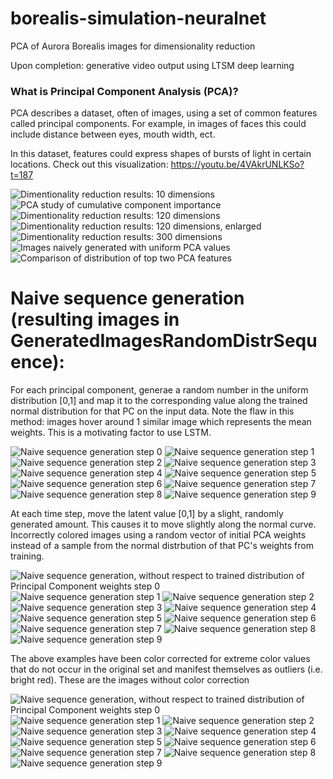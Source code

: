# borealis-simulation-neuralnet
PCA of Aurora Borealis images for dimensionality reduction

Upon completion: generative video output using LTSM deep learning

### What is Principal Component Analysis (PCA)?
PCA describes a dataset, often of images, using a set of common features called principal components. 
For example, in images of faces this could include distance between eyes, mouth width, ect.

In this dataset, features could express shapes of bursts of light in certain locations.
Check out this visualization: https://youtu.be/4VAkrUNLKSo?t=187

![Dimentionality reduction results: 10 dimensions](pcaDemo/10DimensionReduction.png)
![PCA study of cumulative component importance](pcaDemo/pcaFeatures.png)
![Dimentionality reduction results: 120 dimensions](pcaDemo/120DimensionReduction.png)
![Dimentionality reduction results: 120 dimensions, enlarged](pcaDemo/120DimensionReductionEnlarged.png)
![Dimentionality reduction results: 300 dimensions](pcaDemo/300DimensionReduction.png)
![Images naively generated with uniform PCA values](pcaDemo/generatedRandom100pca.png)
![Comparison of distribution of top two PCA features](pcaDemo/NormalFeatureCompaison.png)



# Naive sequence generation (resulting images in GeneratedImagesRandomDistrSequence):
For each principal component, generae a random number in the uniform distribution [0,1] and map it
to the corresponding value along the trained normal distribution for that PC on the input data. 
Note the flaw in this method: images hover around 1 similar image which represents the mean weights.
This is a motivating factor to use LSTM.

![Naive sequence generation step 0](GeneratedImagesRandomDistrSequence/genSeqImgsOrd_0.png)
![Naive sequence generation step 1](GeneratedImagesRandomDistrSequence/genSeqImgsOrd_1.png)
![Naive sequence generation step 2](GeneratedImagesRandomDistrSequence/genSeqImgsOrd_2.png)
![Naive sequence generation step 3](GeneratedImagesRandomDistrSequence/genSeqImgsOrd_3.png)
![Naive sequence generation step 4](GeneratedImagesRandomDistrSequence/genSeqImgsOrd_4.png)
![Naive sequence generation step 5](GeneratedImagesRandomDistrSequence/genSeqImgsOrd_5.png)
![Naive sequence generation step 6](GeneratedImagesRandomDistrSequence/genSeqImgsOrd_6.png)
![Naive sequence generation step 7](GeneratedImagesRandomDistrSequence/genSeqImgsOrd_7.png)
![Naive sequence generation step 8](GeneratedImagesRandomDistrSequence/genSeqImgsOrd_8.png)
![Naive sequence generation step 9](GeneratedImagesRandomDistrSequence/genSeqImgsOrd_9.png)

At each time step, move the latent value [0,1] by a slight, randomly generated amount. This causes it to move 
slightly along the normal curve. Incorrectly colored images using a random vector of initial PCA weights instead of
a sample from the normal distrbution of that PC's weights from training.

![Naive sequence generation, without respect to trained distribution of Principal Component weights step 0](GeneratedImagesRandomDistrSequence/genSeqImgsLg_0.png)
![Naive sequence generation step 1](GeneratedImagesRandomDistrSequence/genSeqImgsLg_1.png)
![Naive sequence generation step 2](GeneratedImagesRandomDistrSequence/genSeqImgsLg_2.png)
![Naive sequence generation step 3](GeneratedImagesRandomDistrSequence/genSeqImgsLg_3.png)
![Naive sequence generation step 4](GeneratedImagesRandomDistrSequence/genSeqImgsLg_4.png)
![Naive sequence generation step 5](GeneratedImagesRandomDistrSequence/genSeqImgsLg_5.png)
![Naive sequence generation step 6](GeneratedImagesRandomDistrSequence/genSeqImgsLg_6.png)
![Naive sequence generation step 7](GeneratedImagesRandomDistrSequence/genSeqImgsLg_7.png)
![Naive sequence generation step 8](GeneratedImagesRandomDistrSequence/genSeqImgsLg_8.png)
![Naive sequence generation step 9](GeneratedImagesRandomDistrSequence/genSeqImgsLg_9.png)

The above examples have been color corrected for extreme color values that do not occur in
the original set and manifest themselves as outliers (i.e. bright red). 
These are the images without color correction

![Naive sequence generation, without respect to trained distribution of Principal Component weights step 0](GeneratedImagesRandomDistrSequence/genSeqImgs_0.png)
![Naive sequence generation step 1](GeneratedImagesRandomDistrSequence/genSeqImgs_1.png)
![Naive sequence generation step 2](GeneratedImagesRandomDistrSequence/genSeqImgs_2.png)
![Naive sequence generation step 3](GeneratedImagesRandomDistrSequence/genSeqImgs_3.png)
![Naive sequence generation step 4](GeneratedImagesRandomDistrSequence/genSeqImgs_4.png)
![Naive sequence generation step 5](GeneratedImagesRandomDistrSequence/genSeqImgs_5.png)
![Naive sequence generation step 6](GeneratedImagesRandomDistrSequence/genSeqImgs_6.png)
![Naive sequence generation step 7](GeneratedImagesRandomDistrSequence/genSeqImgs_7.png)
![Naive sequence generation step 8](GeneratedImagesRandomDistrSequence/genSeqImgs_8.png)
![Naive sequence generation step 9](GeneratedImagesRandomDistrSequence/genSeqImgs_9.png)